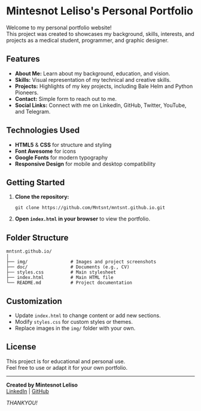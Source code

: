 # Mintesnot Leliso's Personal Portfolio

Welcome to my personal portfolio website!  
This project was created to showcases my background, skills, interests, and projects as a medical student, programmer, and graphic designer.

## Features

- **About Me:** Learn about my background, education, and vision.
- **Skills:** Visual representation of my technical and creative skills.
- **Projects:** Highlights of my key projects, including Bale Helm and Python Pioneers.
- **Contact:** Simple form to reach out to me.
- **Social Links:** Connect with me on LinkedIn, GitHub, Twitter, YouTube, and Telegram.

## Technologies Used

- **HTML5** & **CSS** for structure and styling
- **Font Awesome** for icons
- **Google Fonts** for modern typography
- **Responsive Design** for mobile and desktop compatibility

## Getting Started

1. **Clone the repository:**
   ```
   git clone https://github.com/Mntsnt/mntsnt.github.io.git
   ```
2. **Open `index.html` in your browser** to view the portfolio.

## Folder Structure

```
mntsnt.github.io/
│
├── img/                # Images and project screenshots
├── doc/                # Documents (e.g., CV)
├── styles.css          # Main stylesheet
├── index.html          # Main HTML file
└── README.md           # Project documentation
```

## Customization

- Update `index.html` to change content or add new sections.
- Modify `styles.css` for custom styles or themes.
- Replace images in the `img/` folder with your own.

## License

This project is for educational and personal use.  
Feel free to use or adapt it for your own portfolio.

---

**Created by Mintesnot Leliso**  
[LinkedIn](https://linkedin.com/in/mintesnotleliso) | [GitHub](https://github.com/Mntsnt)


*THANKYOU!*
